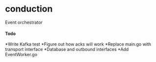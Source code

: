 # conduction
Event orchestrator 


#### Todo
*Write Kafka test
*Figure out how acks will work
*Replace main.go with transport interface
*Database and outbound interfaces
*Add EventWorker.go